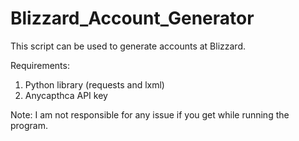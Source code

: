 # Blizzard_Account_Generator
This script can be used to generate accounts at Blizzard.

Requirements:
1. Python library (requests and lxml)
2. Anycapthca API key

Note: 
I am not responsible for any issue if you get while running the program.
